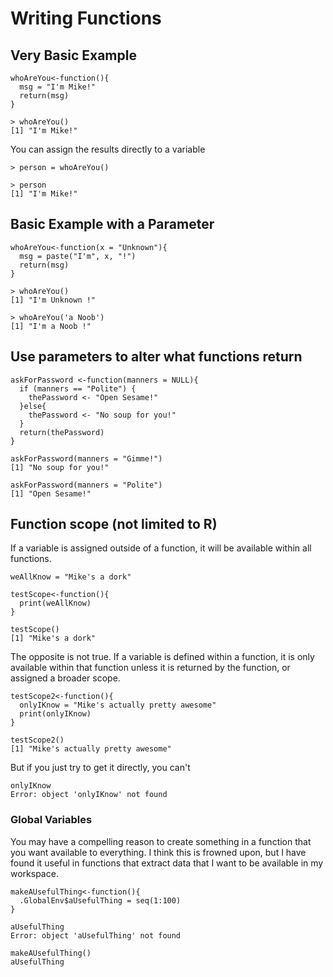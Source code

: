 # Writing Functions
## Very Basic Example
```{r}
whoAreYou<-function(){
  msg = "I'm Mike!"
  return(msg)
}

> whoAreYou()
[1] "I'm Mike!"
```
You can assign the results directly to a variable
```{r}
> person = whoAreYou()

> person
[1] "I'm Mike!"
```

## Basic Example with a Parameter
```{r}
whoAreYou<-function(x = "Unknown"){
  msg = paste("I'm", x, "!")
  return(msg)
}

> whoAreYou()
[1] "I'm Unknown !"

> whoAreYou('a Noob')
[1] "I'm a Noob !"
```
## Use parameters to alter what functions return
```{r}
askForPassword <-function(manners = NULL){
  if (manners == "Polite") {
    thePassword <- "Open Sesame!"
  }else{
    thePassword <- "No soup for you!"
  }
  return(thePassword)
}

askForPassword(manners = "Gimme!")
[1] "No soup for you!"

askForPassword(manners = "Polite")
[1] "Open Sesame!"
```
## Function scope (not limited to R)
If a variable is assigned outside of a function, it will be available within all functions.
```{r}
weAllKnow = "Mike's a dork"

testScope<-function(){
  print(weAllKnow)
}

testScope()
[1] "Mike's a dork"
```
The opposite is not true.  If a variable is defined within a function, it is only available within that function unless it is returned by the function, or assigned a broader scope.

```{r}
testScope2<-function(){
  onlyIKnow = "Mike's actually pretty awesome"
  print(onlyIKnow)
}

testScope2()
[1] "Mike's actually pretty awesome"
```
But if you just try to get it directly, you can't
```{r}
onlyIKnow
Error: object 'onlyIKnow' not found
```
### Global Variables
You may have a compelling reason to create something in a function that you want available to everything.  I think this is frowned upon, but I have found it useful in functions that extract data that I want to be available in my workspace.

```{r}
makeAUsefulThing<-function(){
  .GlobalEnv$aUsefulThing = seq(1:100)
}

aUsefulThing
Error: object 'aUsefulThing' not found

makeAUsefulThing()
aUsefulThing
```
